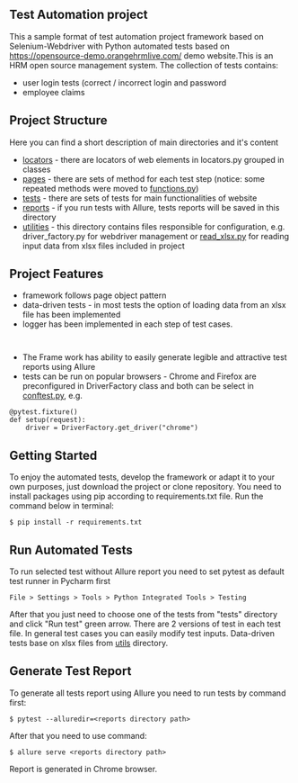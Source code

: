 
## Test Automation project

This a  sample format  of test automation project framework based on Selenium-Webdriver with Python automated tests based on https://opensource-demo.orangehrmlive.com/ demo website.This is an HRM open source management system.
The collection of tests contains:
- user login tests (correct / incorrect login and password
- employee claims

## Project Structure
Here you can find a short description of main directories and it's content
- [locators](locators) - there are locators of web elements in locators.py grouped in classes
- [pages](pages) - there are sets of method for each test step (notice: some repeated methods were moved to [functions.py](utils/functions.py))
- [tests](tests) - there are sets of tests for main functionalities of website
- [reports](reports) - if you run tests with Allure, tests reports will be saved in this directory
- [utilities](utils) - this directory contains files responsible for configuration, e.g. driver_factory.py for webdriver management or [read_xlsx.py](utils/read_xlsx.py) for reading input data from xlsx files included in project

## Project Features
- framework follows page object pattern
- data-driven tests - in most tests the option of loading data from an xlsx file has been implemented
- logger has been implemented in each step of test cases.
```
 
```

- The Frame work has ability to easily generate legible and attractive test reports using Allure 
- tests can be run on popular browsers - Chrome and Firefox are preconfigured in DriverFactory class and both can be select in [conftest.py](tests/conftest.py), e.g.
```
@pytest.fixture()
def setup(request):
    driver = DriverFactory.get_driver("chrome")
```


## Getting Started

To enjoy the automated tests, develop the framework or adapt it to your own purposes, just download the project or clone repository. You need to install packages using pip according to requirements.txt file.
Run the command below in terminal:

```
$ pip install -r requirements.txt
```

## Run Automated Tests

To run selected test without Allure report you need to set pytest as default test runner in Pycharm first
```
File > Settings > Tools > Python Integrated Tools > Testing
```
After that you just need to choose one of the tests from "tests" directory and click "Run test" green arrow. There are 2 versions of test in each test file. In general test cases you can easily modify test inputs. Data-driven tests base on xlsx files from [utils](utils) directory. 

## Generate Test Report

To generate all tests report using Allure you need to run tests by command first:
```
$ pytest --alluredir=<reports directory path>
```
After that you need to use command:
```
$ allure serve <reports directory path>
```


Report is generated in Chrome browser.

